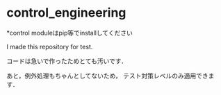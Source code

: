 # control_engineering

*control moduleはpip等でinstallしてください

I made this repository for test.

コードは急いで作ったためとても汚いです．

あと，例外処理もちゃんとしてないため，
テスト対策レベルのみ適用できます．


